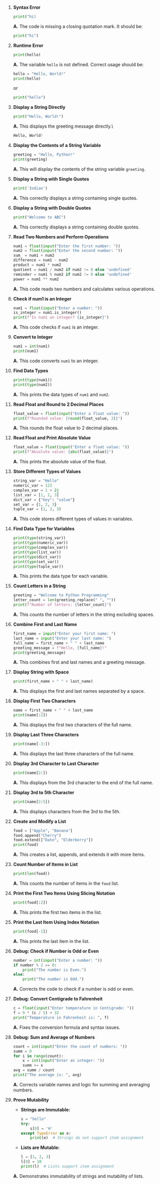 1. **Syntax Error**
   ```python
   print("hi)
   ```
   **A.** The code is missing a closing quotation mark. It should be:
   ```python
   print("hi")
   ```

2. **Runtime Error**
   ```python
   print(hello)
   ```
   **A.** The variable `hello` is not defined. Correct usage should be:
   ```python
   hello = "Hello, World!"
   print(hello)
   ```
   or
   ```python
   print("hello")
   ```

3. **Display a String Directly**
   ```python
   print("Hello, World!")
   ```
   **A.** This displays the greeting message directly.\
   ```python
   Hello, World!
   ```

4. **Display the Contents of a String Variable**
   ```python
   greeting = "Hello, Python!"
   print(greeting)
   ```
   **A.** This will display the contents of the string variable `greeting`.

5. **Display a String with Single Quotes**
   ```python
   print('Indian')
   ```
   **A.** This correctly displays a string containing single quotes.

6. **Display a String with Double Quotes**
   ```python
   print("Welcome to ABC")
   ```
   **A.** This correctly displays a string containing double quotes.

7. **Read Two Numbers and Perform Operations**
   ```python
   num1 = float(input("Enter the first number: "))
   num2 = float(input("Enter the second number: "))
   sum_ = num1 + num2
   difference = num1 - num2
   product = num1 * num2
   quotient = num1 / num2 if num2 != 0 else 'undefined'
   reminder = num1 % num2 if num2 != 0 else 'undefined'
   power = num1 ** num2
   ```
   **A.** This code reads two numbers and calculates various operations.

8. **Check if num1 is an Integer**
   ```python
   num1 = float(input("Enter a number: "))
   is_integer = num1.is_integer()
   print(f"Is num1 an integer? {is_integer}")
   ```
   **A.** This code checks if `num1` is an integer.

9. **Convert to Integer**
   ```python
   num1 = int(num1)
   print(num1)
   ```
   **A.** This code converts `num1` to an integer.

10. **Find Data Types**
    ```python
    print(type(num1))
    print(type(num2))
    ```
    **A.** This prints the data types of `num1` and `num2`.

11. **Read Float and Round to 2 Decimal Places**
    ```python
    float_value = float(input("Enter a float value: "))
    print(f"Rounded value: {round(float_value, 2)}")
    ```
    **A.** This rounds the float value to 2 decimal places.

12. **Read Float and Print Absolute Value**
    ```python
    float_value = float(input("Enter a float value: "))
    print(f"Absolute value: {abs(float_value)}")
    ```
    **A.** This prints the absolute value of the float.

13. **Store Different Types of Values**
    ```python
    string_var = "Hello"
    numeric_var = 123
    complex_var = 1 + 2j
    list_var = [1, 2, 3]
    dict_var = {"key": "value"}
    set_var = {1, 2, 3}
    tuple_var = (1, 2, 3)
    ```
    **A.** This code stores different types of values in variables.

14. **Find Data Type for Variables**
    ```python
    print(type(string_var))
    print(type(numeric_var))
    print(type(complex_var))
    print(type(list_var))
    print(type(dict_var))
    print(type(set_var))
    print(type(tuple_var))
    ```
    **A.** This prints the data type for each variable.

15. **Count Letters in a String**
    ```python
    greeting = "Welcome to Python Programming"
    letter_count = len(greeting.replace(" ", ""))
    print(f"Number of letters: {letter_count}")
    ```
    **A.** This counts the number of letters in the string excluding spaces.

16. **Combine First and Last Name**
    ```python
    first_name = input("Enter your first name: ")
    last_name = input("Enter your last name: ")
    full_name = first_name + " " + last_name
    greeting_message = f"Hello, {full_name}!"
    print(greeting_message)
    ```
    **A.** This combines first and last names and a greeting message.

17. **Display String with Space**
    ```python
    print(first_name + " " + last_name)
    ```
    **A.** This displays the first and last names separated by a space.

18. **Display First Two Characters**
    ```python
    name = first_name + " " + last_name
    print(name[:2])
    ```
    **A.** This displays the first two characters of the full name.

19. **Display Last Three Characters**
    ```python
    print(name[-3:])
    ```
    **A.** This displays the last three characters of the full name.

20. **Display 3rd Character to Last Character**
    ```python
    print(name[2:])
    ```
    **A.** This displays from the 3rd character to the end of the full name.

21. **Display 3rd to 5th Character**
    ```python
    print(name[2:5])
    ```
    **A.** This displays characters from the 3rd to the 5th.

22. **Create and Modify a List**
    ```python
    food = ["Apple", "Banana"]
    food.append("Cherry")
    food.extend(["Date", "Elderberry"])
    print(food)
    ```
    **A.** This creates a list, appends, and extends it with more items.

23. **Count Number of Items in List**
    ```python
    print(len(food))
    ```
    **A.** This counts the number of items in the `food` list.

24. **Print the First Two Items Using Slicing Notation**
    ```python
    print(food[:2])
    ```
    **A.** This prints the first two items in the list.

25. **Print the Last Item Using Index Notation**
    ```python
    print(food[-1])
    ```
    **A.** This prints the last item in the list.

26. **Debug: Check if Number is Odd or Even**
    ```python
    number = int(input("Enter a number: "))
    if number % 2 == 0:
        print("The number is Even.")
    else:
        print("The number is Odd.")
    ```
    **A.** Corrects the code to check if a number is odd or even.

27. **Debug: Convert Centigrade to Fahrenheit**
    ```python
    c = float(input("Enter temperature in Centigrade: "))
    f = 9 * (c / 5) + 32
    print("Temperature in Fahrenheit is: ", f)
    ```
    **A.** Fixes the conversion formula and syntax issues.

28. **Debug: Sum and Average of Numbers**
    ```python
    count = int(input("Enter the count of numbers: "))
    summ = 0
    for i in range(count):
        x = int(input("Enter an integer: "))
        summ += x
    avg = summ / count
    print("The average is: ", avg)
    ```
    **A.** Corrects variable names and logic for summing and averaging numbers.


29. **Prove Mutability**
    - **Strings are Immutable:**
      ```python
      s = "hello"
      try:
          s[0] = 'H'
      except TypeError as e:
          print(e)  # Strings do not support item assignment
      ```
    - **Lists are Mutable:**
      ```python
      l = [1, 2, 3]
      l[0] = 10
      print(l)  # Lists support item assignment
      ```
    **A.** Demonstrates immutability of strings and mutability of lists.


